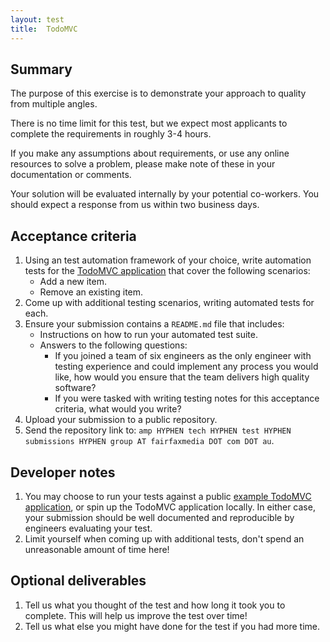 ```yaml
---
layout: test
title:  TodoMVC
---
```


## Summary

The purpose of this exercise is to demonstrate your approach to quality from multiple angles.

There is no time limit for this test, but we expect most applicants to complete the requirements in roughly 3-4 hours.

If you make any assumptions about requirements, or use any online resources to solve a problem, please make note of these in your documentation or comments.

Your solution will be evaluated internally by your potential co-workers. You should expect a response from us within two business days.

## Acceptance criteria

1. Using an test automation framework of your choice, write automation tests for the [TodoMVC application](http://todomvc.com/) that cover the following scenarios:
    - Add a new item.
    - Remove an existing item.
1. Come up with additional testing scenarios, writing automated tests for each.
1. Ensure your submission contains a `README.md` file that includes:
    - Instructions on how to run your automated test suite.
    - Answers to the following questions:
        - If you joined a team of six engineers as the only engineer with testing experience and could implement any process you would like, how would you ensure that the team delivers high quality software?
        - If you were tasked with writing testing notes for this acceptance criteria, what would you write?
1. Upload your submission to a public repository.
1. Send the repository link to: `amp HYPHEN tech HYPHEN test HYPHEN submissions HYPHEN group AT fairfaxmedia DOT com DOT au`.

## Developer notes

1. You may choose to run your tests against a public [example TodoMVC application](http://todomvc.com/examples/react/), or spin up the TodoMVC application locally. In either case, your submission should be well documented and reproducible by engineers evaluating your test.
1. Limit yourself when coming up with additional tests, don't spend an unreasonable amount of time here!

## Optional deliverables

1. Tell us what you thought of the test and how long it took you to complete. This will help us improve the test over time!
1. Tell us what else you might have done for the test if you had more time.
